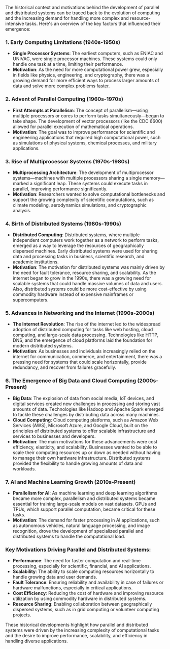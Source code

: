The historical context and motivations behind the development of parallel and distributed systems can be traced back to the evolution of computing and the increasing demand for handling more complex and resource-intensive tasks. Here's an overview of the key factors that influenced their emergence:

### 1. **Early Computing Limitations (1940s-1950s)**
   - **Single Processor Systems**: The earliest computers, such as ENIAC and UNIVAC, were single processor machines. These systems could only handle one task at a time, limiting their performance.
   - **Motivation**: As the need for more computational power grew, especially in fields like physics, engineering, and cryptography, there was a growing demand for more efficient ways to process larger amounts of data and solve more complex problems faster.

### 2. **Advent of Parallel Computing (1960s-1970s)**
   - **First Attempts at Parallelism**: The concept of parallelism—using multiple processors or cores to perform tasks simultaneously—began to take shape. The development of vector processors (like the CDC 6600) allowed for parallel execution of mathematical operations.
   - **Motivation**: The goal was to improve performance for scientific and engineering applications that required high computational power, such as simulations of physical systems, chemical processes, and military applications.

### 3. **Rise of Multiprocessor Systems (1970s-1980s)**
   - **Multiprocessing Architecture**: The development of multiprocessor systems—machines with multiple processors sharing a single memory—marked a significant leap. These systems could execute tasks in parallel, improving performance significantly.
   - **Motivation**: Researchers wanted to solve computational bottlenecks and support the growing complexity of scientific computations, such as climate modeling, aerodynamics simulations, and cryptographic analysis.

### 4. **Birth of Distributed Systems (1980s-1990s)**
   - **Distributed Computing**: Distributed systems, where multiple independent computers work together as a network to perform tasks, emerged as a way to leverage the resources of geographically dispersed machines. Early distributed systems were used for sharing data and processing tasks in business, scientific research, and academic institutions.
   - **Motivation**: The motivation for distributed systems was mainly driven by the need for fault tolerance, resource sharing, and scalability. As the internet began to grow in the 1990s, there was a growing need for scalable systems that could handle massive volumes of data and users. Also, distributed systems could be more cost-effective by using commodity hardware instead of expensive mainframes or supercomputers.

### 5. **Advances in Networking and the Internet (1990s-2000s)**
   - **The Internet Revolution**: The rise of the internet led to the widespread adoption of distributed computing for tasks like web hosting, cloud computing, and large-scale data processing. Technologies like HTTP, DNS, and the emergence of cloud platforms laid the foundation for modern distributed systems.
   - **Motivation**: As businesses and individuals increasingly relied on the internet for communication, commerce, and entertainment, there was a pressing need for systems that could scale horizontally, provide redundancy, and recover from failures gracefully.

### 6. **The Emergence of Big Data and Cloud Computing (2000s-Present)**
   - **Big Data**: The explosion of data from social media, IoT devices, and digital services created new challenges in processing and storing vast amounts of data. Technologies like Hadoop and Apache Spark emerged to tackle these challenges by distributing data across many machines.
   - **Cloud Computing**: Cloud computing platforms, such as Amazon Web Services (AWS), Microsoft Azure, and Google Cloud, built on the principles of distributed systems to offer scalable infrastructure and services to businesses and developers.
   - **Motivation**: The main motivations for these advancements were cost efficiency, elasticity, and scalability. Businesses wanted to be able to scale their computing resources up or down as needed without having to manage their own hardware infrastructure. Distributed systems provided the flexibility to handle growing amounts of data and workloads.

### 7. **AI and Machine Learning Growth (2010s-Present)**
   - **Parallelism for AI**: As machine learning and deep learning algorithms became more complex, parallelism and distributed systems became essential for training large-scale models on vast datasets. GPUs and TPUs, which support parallel computation, became critical for these tasks.
   - **Motivation**: The demand for faster processing in AI applications, such as autonomous vehicles, natural language processing, and image recognition, drove the development of specialized parallel and distributed systems to handle the computational load.

### Key Motivations Driving Parallel and Distributed Systems:
- **Performance**: The need for faster computation and real-time processing, especially for scientific, financial, and AI applications.
- **Scalability**: The ability to scale computing resources horizontally to handle growing data and user demands.
- **Fault Tolerance**: Ensuring reliability and availability in case of failures or hardware malfunctions, especially in critical applications.
- **Cost Efficiency**: Reducing the cost of hardware and improving resource utilization by using commodity hardware in distributed systems.
- **Resource Sharing**: Enabling collaboration between geographically dispersed systems, such as in grid computing or volunteer computing projects.

These historical developments highlight how parallel and distributed systems were driven by the increasing complexity of computational tasks and the desire to improve performance, scalability, and efficiency in handling diverse applications.
